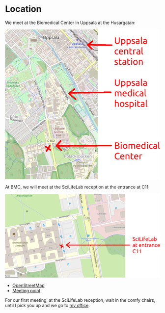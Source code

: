 # Location

We meet at the Biomedical Center in Uppsala at the Husargatan:

![](images/location_uppsala_annotated.png)

At BMC, we will meet at the SciLifeLab reception at the entrance at C11:

![](location_bmc_annotated.png)

 * [OpenStreetMap](https://www.openstreetmap.org/search?query=bmc%2C%20uppsala#map=19/59.84188/17.63697)
 * [Meeting point](https://use.mazemap.com/#v=1&center=17.636962,59.841955&zoom=19.7&campusid=49&zlevel=1&sharepoitype=poi&sharepoi=1000459927)

For our first meeting, at the SciLifeLab reception, 
wait in the comfy chairs,
until I pick you up and we go to [my office](office.md).

